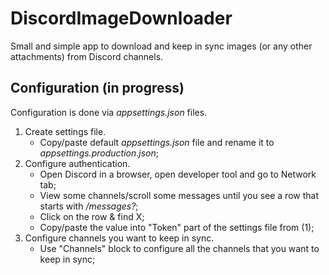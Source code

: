 # DiscordImageDownloader
 Small and simple app to download and keep in sync images (or any other attachments) from Discord channels.
 
 ## Configuration (in progress)
 Configuration is done via *appsettings.json* files.
 
1. Create settings file.
   - Copy/paste default *appsettings.json* file and rename it to *appsettings.production.json*;
3. Configure authentication.
   - Open Discord in a browser, open developer tool and go to Network tab;
   - View some channels/scroll some messages until you see a row that starts with */messages?*;
   - Click on the row & find X;
   - Copy/paste the value into "Token" part of the settings file from (1);
4. Configure channels you want to keep in sync.
   - Use "Channels" block to configure all the channels that you want to keep in sync;

